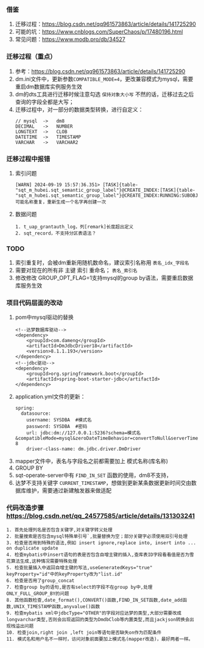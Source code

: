 
### 借鉴
1. 迁移过程：https://blog.csdn.net/qq961573863/article/details/141725290
2. 可能的坑：https://www.cnblogs.com/SuperChaos/p/17480196.html
3. 常见问题：https://www.modb.pro/db/34527

### 迁移过程（重点）
1. 参考：https://blog.csdn.net/qq961573863/article/details/141725290
2. dm.ini文件中，更新参数`COMPATIBLE_MODE=4`，更改兼容模式为mysql，需要重启dm数据库实例服务生效
3. dm的dts工具进行迁移时候注意勾选 `保持对象大小写` 不然的话，迁移过去之后查询的字段全都是大写；
4. 迁移过程中，对一部分的数据类型转换，进行自定义：
    ```
    // mysql  ->   dm8
    DECIMAL   ->   NUMBER
    LONGTEXT  ->   CLOB
    DATETIME  ->   TIMESTAMP
    VARCHAR   ->   VARCHAR2
    ```   
### 迁移过程中报错
1. 索引问题
    ```
    [WARN] 2024-09-19 15:57:36.351> [TASK]{table-"sqt_m_hubei.sqt_semantic_group_label"}@CREATE_INDEX:[TASK]{table-"sqt_m_hubei.sqt_semantic_group_label"}@CREATE_INDEX:RUNNING:SUBOBJ=idx_database_code 可能名称重复，重新生成一个名字再创建一次
    ```
2. 数据问题    
    ```
    1. t_uap_grantauth_log，列[remark]长度超出定义
    2. sqt_record，不支持分区表语法？
    ```

### TODO
1. 索引重复时，会被dm重新用随机数命名，建议索引名称用 `表名_idx_字段名`
2. 需要对现在的所有非 主键 索引 重命名； `表名_索引名`
3. 修改修改 GROUP_OPT_FLAG=1支持mysql的group by语法，需要重启数据库服务生效


### 项目代码层面的改动
1. pom中mysql驱动的替换
    ```
    <!--达梦数据库驱动-->
    <dependency>
        <groupId>com.dameng</groupId>
        <artifactId>DmJdbcDriver18</artifactId>
        <version>8.1.1.193</version>
    </dependency>
    <!--jdbc驱动-->
    <dependency>
        <groupId>org.springframework.boot</groupId>
        <artifactId>spring-boot-starter-jdbc</artifactId>
    </dependency>
    ```
2. application.yml文件的更新：
    ```
    spring:
      datasource:
        username: SYSDBA  #模式名
        password: SYSDBA  #密码
        url: jdbc:dm://127.0.0.1:5236?schema=模式名&compatibleMode=mysql&zeroDateTimeBehavior=convertToNull&serverTimezone=Asia/Shanghai&useUnicode=true&characterEncoding=utf-8
        driver-class-name: dm.jdbc.driver.DmDriver
    ``` 
3. mapper文件中，表名与字段名之前都需要加上 模式名称(库名称)
3. GROUP BY
4. sqt-operate-server中有 `FIND_IN_SET` 函数的使用，dm8不支持，
5. 达梦不支持关键字 `CURRENT_TIMESTAMP`，想做到更新某条数据更新时间交由数据库维护，需要通过新建触发器来做适配


### 代码改造步骤 https://blog.csdn.net/qq_24577585/article/details/131303241
```
1. 首先处理列名是否包含关键字,对关键字转义处理
2. 批量搜索是否包含mysql特殊单引号`,批量替换为空；部分关键字必须使用双引号处理
3. 检查是否用到特殊的语法,例如 insert ignore,replace into, insert into ... on duplicate update
4. 检查mybatis中insert语句的表是否包含自增主键的插入,查库表ID字段看看值是否为雪花算法生成,这种情况需要特殊处理
5. 检查批量插入中返回自增主键的写法,useGeneratedKeys="true" keyProperty="id"中的keyProperty改为"list.id"
6. 检查是否用了group_concat
7. 检查group by的语句,是否有select的字段不在group by中,处理ONLY_FULL_GROUP_BY的问题
8. 其他函数检查,date_format(),CONVERT()函数,FIND_IN_SET函数,date_add函数,UNIX_TIMESTAMP函数,anyvalue()函数
9. 检查mybatis xml中jdbcType="OTHER"的字段对应达梦的类型,大部分需要改成longvarchar类型,否则会出现返回的类型为DmdbClob等内置类型,而且jackjson转换会出现栈溢出问题
10. 检查join,right join ,left join等语句是否缺失on作为匹配条件
11. 模式名和用户名不一样时，访问对象前面要加上模式名(mapper改造)，最好两者一样。
```